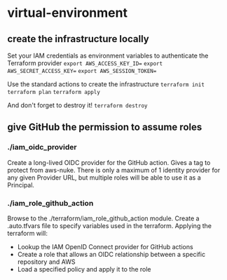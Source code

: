 # virtual-environment

## create the infrastructure locally

Set your IAM credentials as environment variables to authenticate the Terraform provider
```export AWS_ACCESS_KEY_ID=```
```export AWS_SECRET_ACCESS_KEY=```
```export AWS_SESSION_TOKEN=```

Use the standard actions to create the infrastructure
```terraform init```
```terraform plan```
```terraform apply```

And don't forget to destroy it!
```terraform destroy```

## give GitHub the permission to assume roles

### ./iam_oidc_provider

Create a long-lived OIDC provider for the GitHub action.
Gives a tag to protect from aws-nuke.
There is only a maximum of 1 identity provider for any given Provider URL, but multiple roles will be able to use it as a Principal.

### ./iam_role_github_action
Browse to the ./terraform/iam_role_github_action module.
Create a .auto.tfvars file to specify variables used in the terraform.
Applying the terraform will:
- Lookup the IAM OpenID Connect provider for GitHub actions
- Create a role that allows an OIDC relationship between a specific repository and AWS
- Load a specified policy and apply it to the role